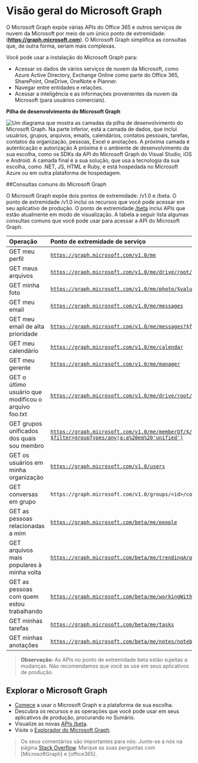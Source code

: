 # <a name="overview-of-microsoft-graph"></a>Visão geral do Microsoft Graph

O Microsoft Graph expõe várias APIs do Office 365 e outros serviços de nuvem da Microsoft por meio de um único ponto de extremidade: (**https://graph.microsoft.com**). O Microsoft Graph simplifica as consultas que, de outra forma, seriam mais complexas. 
 
Você pode usar a instalação do Microsoft Graph para:

- Acessar os dados de vários serviços de nuvem da Microsoft, como Azure Active Directory, Exchange Online como parte do Office 365, SharePoint, OneDrive, OneNote e Planner.
- Navegar entre entidades e relações.
- Acessar a inteligência e as informações provenientes da nuvem da Microsoft (para usuários comerciais).

**Pilha de desenvolvimento do Microsoft Graph**

![Um diagrama que mostra as camadas da pilha de desenvolvimento do Microsoft Graph. Na parte inferior, está a camada de dados, que inclui usuários, grupos, arquivos, emails, calendários, contatos pessoais, tarefas, contatos da organização, pessoas, Excel e anotações. A próxima camada é autenticação e autorização A próxima é o ambiente de desenvolvimento da sua escolha, como os SDKs da API do Microsoft Graph do Visual Studio, iOS e Android. A camada final é a sua solução, que usa a tecnologia da sua escolha, como .NET, JS, HTML e Ruby, e está hospedada no Microsoft Azure ou em outra plataforma de hospedagem.](./images/MicrosoftGraph_DevStack.png)

<!--<a name="msg_queries"> </a>-->

##<a name="common-microsoft-graph-queries"></a>Consultas comuns do Microsoft Graph

O Microsoft Graph expõe dois pontos de extremidade: /v1.0 e /beta. O ponto de extremidade /v1.0 inclui os recursos que você pode acessar em seu aplicativo de produção. O ponto de extremidade [/beta](http://graph.microsoft.io/en-us/docs/api-reference/beta/beta-overview) inclui APIs que estão atualmente em modo de visualização. A tabela a seguir lista algumas consultas comuns que você pode usar para acessar a API do Microsoft Graph.

| **Operação** | **Ponto de extremidade de serviço** |
|:--------------------------|:----------------------------------------|
|   GET meu perfil |    [`https://graph.microsoft.com/v1.0/me`](/graph-explorer/#?request=me&version=v1.0) |
|   GET meus arquivos | [`https://graph.microsoft.com/v1.0/me/drive/root/children`](/graph-explorer/#?request=me%2Fdrive%2Froot%2Froot%2Fchildren&version=v1.0) |
|   GET minha foto     | [`https://graph.microsoft.com/v1.0/me/photo/$value`](/graph-explorer/#?request=me%2Fphoto%2F%24value&version=v1.0) |
|   GET meu email |   [`https://graph.microsoft.com/v1.0/me/messages`](/graph-explorer/#?request=me%2Fmessages&version=v1.0) |
|   GET meu email de alta prioridade | [`https://graph.microsoft.com/v1.0/me/messages?$filter=importance%20eq%20'high'`](/graph-explorer/#?request=me%2Fmessages%3F%24filter%3Dimportance%2520eq%2520'high'&version=v1.0) |
|   GET meu calendário |   [`https://graph.microsoft.com/v1.0/me/calendar`](/graph-explorer/#?request=me%2Fcalendar&version=v1.0) |
|   GET meu gerente  | [`https://graph.microsoft.com/v1.0/me/manager`](/graph-explorer/#?request=me%2Fmanager&version=v1.0) |
|   GET o último usuário que modificou o arquivo foo.txt |  [`https://graph.microsoft.com/v1.0/me/drive/root/children/foo.txt/lastModifiedByUser`](/graph-explorer/#?request=me%2Fdrive%2Froot%2Froot%2Fchildren%2Ffoo.txt%2FlastModifiedByUser&version=v1.0) |
|   GET grupos unificados dos quais sou membro|   [`https://graph.microsoft.com/v1.0/me/memberOf/$/microsoft.graph.group?$filter=groupTypes/any(a:a%20eq%20'unified')`](/graph-explorer/#?request=me%2FmemberOf%2F%24%2Fmicrosoft.graph.group%3F%24filter%3DgroupTypes%2Fany(a%3Aa%2520eq%2520'unified'&version=v1.0)) |
|   GET os usuários em minha organização     | [`https://graph.microsoft.com/v1.0/users`](/graph-explorer/#?request=users&version=v1.0) |
|   GET conversas em grupo |   `https://graph.microsoft.com/v1.0/groups/<id>/conversations`|
|   GET as pessoas relacionadas a mim    | [`https://graph.microsoft.com/beta/me/people`](/graph-explorer/#?request=me%2Fpeople&version=beta)  |
|   GET arquivos mais populares à minha volta |  [`https://graph.microsoft.com/beta/me/trendingAround`](/graph-explorer/#?request=me%2FtrendingAround&version=beta) |
|   GET as pessoas com quem estou trabalhando     | [`https://graph.microsoft.com/beta/me/workingWith`](/graph-explorer/#?request=me%2FworkingWith&version=beta) |
|   GET minhas tarefas    | [`https://graph.microsoft.com/beta/me/tasks`](/graph-explorer/#?request=me%2Ftasks&version=beta) |
|   GET minhas anotações |  [`https://graph.microsoft.com/beta/me/notes/notebooks`](/graph-explorer/#?request=me%2Fnotes%2Fnotebooks&version=beta) |


>**Observação:** As APIs no ponto de extremidade beta estão sujeitas a mudanças. Não recomendamos que você as use em seus aplicativos de produção. 

<!-- <a name="msg_roof"> </a> -->

## <a name="explore-microsoft-graph"></a>Explorar o Microsoft Graph

- [Comece](../get-started/get-started.md) a usar o Microsoft Graph e a plataforma de sua escolha.
- Descubra os recursos e as operações que você pode usar em seus aplicativos de produção, procurando no Sumário.
- Visualize as novas [APIs /beta](http://graph.microsoft.io/en-us/docs/api-reference/beta/beta-overview).
- Visite o [Explorador do Microsoft Graph](https://graph.microsoft.io/en-us/graph-explorer).

 >  Os seus comentários são importantes para nós. Junte-se a nós na página [Stack Overflow](http://stackoverflow.com/questions/tagged/office365+or+microsoftgraph). Marque as suas perguntas com [MicrosoftGraph] e [office365].



